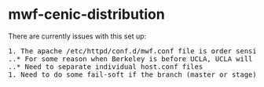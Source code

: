 mwf-cenic-distribution
======================

There are currently issues with this set up:
<pre>
1. The apache /etc/httpd/conf.d/mwf.conf file is order sensitive.
..* For some reason when Berkeley is before UCLA, UCLA will not work
..* Need to separate individual host.conf files
1. Need to do some fail-soft if the branch (master or stage) does not exist
</pre>
